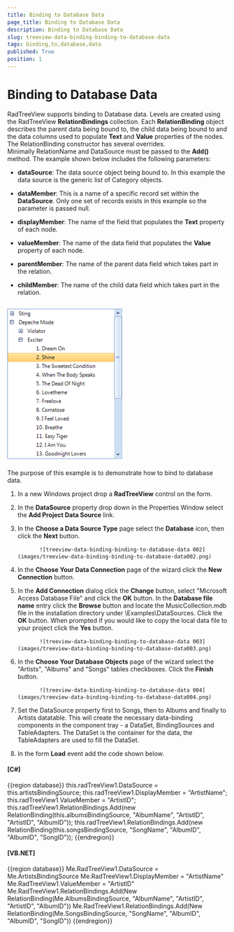 ```yaml
---
title: Binding to Database Data
page_title: Binding to Database Data
description: Binding to Database Data
slug: treeview-data-binding-binding-to-database-data
tags: binding,to,database,data
published: True
position: 1
---
```


# Binding to Database Data



RadTreeView supports binding to Database data.
        Levels are created using the RadTreeView __RelationBindings__ collection.
        Each __RelationBinding__ object describes the parent data being bound to,
        the child data being bound to and the data columns used to populate __Text__
        and __Value__ properties of the nodes.
        The RelationBinding
        constructor has several overrides. Minimally RelationName and DataSource must be passed to the
        __Add()__ method. The example shown below includes the following parameters:
      

* __dataSource__: The data source object being bound to. In this example the data source is the generic list of Category objects.
          

* __dataMember__: This is a name of a specific record set within the __DataSource__. Only one set of records exists in this example so the parameter is passed null.
          

* __displayMember__: The name of the field that populates the __Text__ property of each node. 
          

* __valueMember__: The name of the data field that populates the __Value__ property of each node.
          

* __parentMember__: The name of the parent data field which takes part in the relation.
          

* __childMember__: The name of the child data field which takes part in the relation.
          

## ![treeview-data-binding-binding-to-database-data 001](images/treeview-data-binding-binding-to-database-data001.png)

The purpose of this example is to demonstrate how to bind to database data.
        

1. In a new Windows project drop a __RadTreeView__ control on the form.

1. In the __DataSource__ property drop down in the Properties
                Window select the __Add Project Data Source__ link.

1. In the __Choose a Data Source Type__ page select
              the __Database__ icon, then click the __Next__ button.

              ![treeview-data-binding-binding-to-database-data 002](images/treeview-data-binding-binding-to-database-data002.png)

1. In the __Choose Your Data Connection__ page
                of the wizard click the __New Connection__ button.

1. In the __Add Connection__ dialog click the
              __Change__ button, select "Microsoft Access Database File" and
              click the __OK__ button. In the __Database file name__
              entry click the __Browse__ button and locate the MusicCollection.mdb file
              in the installation directory under \Examples\DataSources. Click the __OK__ button.
              When prompted if you would like to copy the local data file to your project click the
              __Yes__ button.

              ![treeview-data-binding-binding-to-database-data 003](images/treeview-data-binding-binding-to-database-data003.png)

1. In the __Choose Your Database Objects__ page of the wizard select the "Artists", "Albums" and "Songs" tables checkboxes.
              Click the __Finish__ button.

              ![treeview-data-binding-binding-to-database-data 004](images/treeview-data-binding-binding-to-database-data004.png)

1. Set the DataSource property first to Songs, then to Albums and finally to Artists datatable. This will create the
              necessary data-binding components in the component tray - a DataSet, BindingSources and TableAdapters.
              The DataSet is the container for the data, the TableAdapters are used to fill the DataSet.

1. In the form __Load__ event add the code shown below.

#### __[C#]__

{{region database}}
	            this.radTreeView1.DataSource = this.artistsBindingSource;
	            this.radTreeView1.DisplayMember = "ArtistName";
	            this.radTreeView1.ValueMember = "ArtistID";
	            this.radTreeView1.RelationBindings.Add(new RelationBinding(this.albumsBindingSource, "AlbumName", "ArtistID", "ArtistID", "AlbumID"));
	            this.radTreeView1.RelationBindings.Add(new RelationBinding(this.songsBindingSource, "SongName", "AlbumID", "AlbumID", "SongID"));
	{{endregion}}



#### __[VB.NET]__

{{region database}}
	        Me.RadTreeView1.DataSource = Me.ArtistsBindingSource
	        Me.RadTreeView1.DisplayMember = "ArtistName"
	        Me.RadTreeView1.ValueMember = "ArtistID"
	        Me.RadTreeView1.RelationBindings.Add(New RelationBinding(Me.AlbumsBindingSource, "AlbumName", "ArtistID", "ArtistID", "AlbumID"))
	        Me.RadTreeView1.RelationBindings.Add(New RelationBinding(Me.SongsBindingSource, "SongName", "AlbumID", "AlbumID", "SongID"))
	{{endregion}}


